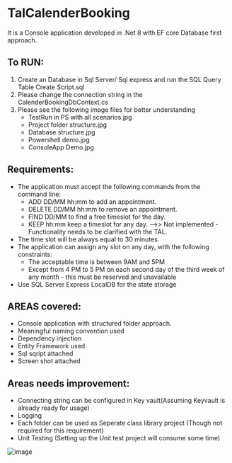 # TalCalenderBooking
It is a Console application developed in .Net 8 with EF core Database first approach. 

To RUN:
------------
1. Create an Database in Sql Server/ Sql express   and run the SQL Query Table Create Script.sql
2. Please change the connection string in the CalenderBookingDbContext.cs
3. Please see the following image files for better understanding
   - TestRun in PS with all scenarios.jpg
   - Project folder structure.jpg
   - Database structure.jpg
   - Powershell demo.jpg
   - ConsoleApp Demo.jpg



Requirements:
-------------
- The application must accept the following commands from the command line: 
  - ADD DD/MM hh:mm to add an appointment.
  - DELETE DD/MM hh:mm to remove an appointment.
  - FIND DD/MM to find a free timeslot for the day.
  - KEEP hh:mm keep a timeslot for any day. -->> Not implemented - Functionality needs to be clarified with the TAL.
- The time slot will be always equal to 30 minutes.
- The application can assign any slot on any day, with the following constraints:
  - The acceptable time is between 9AM and 5PM
  - Except from 4 PM to 5 PM on each second day of the third week of any month - this must be reserved and unavailable
- Use SQL Server Express LocalDB for the state storage



AREAS covered:
------------------
- Console application with structured folder approach.
- Meaningful naming convention used
- Dependency injection
- Entity Framework used
- Sql sqript attached 
- Screen shot attached



Areas needs improvement:
--------------------------
- Connecting string can be configured in Key vault(Assuming Keyvault is already ready for usage)
- Logging
- Each folder can be used as Seperate class library project (Though not required for this requirement)
- Unit Testing (Setting up the Unit test project will consume some time)
  
![image](https://github.com/sivakumarss/TalCalenderBooking/assets/20783701/0ab0c61c-7c63-47a2-acb1-55f367e79ed1)
